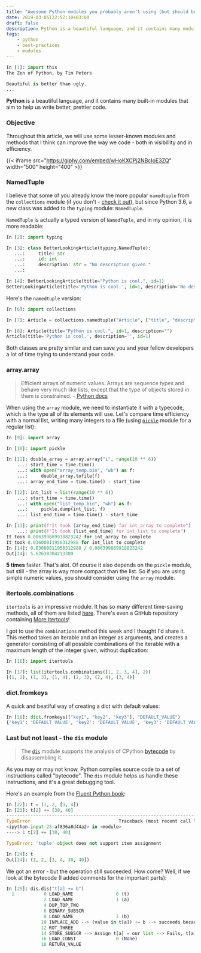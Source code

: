 ```yaml
---
title: "Awesome Python modules you probably aren’t using (but should be)"
date: 2019-03-05T22:57:10+03:00
draft: false
description: Python is a beautiful language, and it contains many modules that aim to help us write better code. Here are some lesser-known ones.
tags:
    - python
    - best-practices
    - modules
---
```


```python
In [1]: import this
The Zen of Python, by Tim Peters

Beautiful is better than ugly.
...
```

**Python** is a beautiful language, and it contains many built-in modules that aim to help us write better, prettier code.

### Objective

Throughout this article, we will use some lesser-known modules and methods that I think can improve the way we code - both in visibillity and in efficiency.

{{< iframe src="https://giphy.com/embed/wHoKXCPj2NBcIoE3ZQ" width="500" height="400" >}}

### NamedTuple

I believe that some of you already know the more popular `namedtuple` from the `collections` module (if you don't - [check it out](https://docs.python.org/3.6/library/collections.html#collections.namedtuple)), but since Python 3.6, a new class was added to the `typing` module: `NamedTuple`.

`NamedTuple` is actually a typed version of `NamedTuple`, and in my opinion, it is more readable:

```python
In [2]: import typing

In [3]: class BetterLookingArticle(typing.NamedTuple):
   ...:     title: str
   ...:     id: int
   ...:     description: str = "No description given."
   ...:

In [4]: BetterLookingArticle(title="Python is cool.", id=1)
BetterLookingArticle(title='Python is cool.', id=1, description='No description given.')
```

Here's the `namedtuple` version:

```python
In [6]: import collections

In [7]: Article = collections.namedtuple("Article", ["title", "description", "id"])

In [8]: Article(title="Python is cool.", id=1, description="")
Article(title='Python is cool.', description='', id=1)
```

Both classes are pretty similar and can save you and your fellow developers a lot of time trying to understand your code.

### array.array

> Efficient arrays of numeric values. Arrays are sequence types and behave very much like lists, except that the type of objects stored in them is constrained. - [Python docs](https://docs.python.org/3.6/library/array.html)

When using the `array` module, we need to instantiate it with a typecode, which is the type all of its elements will use. Let's compare time efficiency with a normal list, writing many integers to a file (using [`pickle`](https://docs.python.org/3.7/library/pickle.html) module for a regular list):

```python
In [9]: import array

In [10]: import pickle

In [11]: double_array = array.array("i", range(10 ** 6))
    ...: start_time = time.time()
    ...: with open("array_temp.bin", "wb") as f:
    ...:     double_array.tofile(f)
    ...: array_end_time = time.time() - start_time

In [12]: int_list = list(range(10 ** 6))
    ...: start_time = time.time()
    ...: with open("list_temp.bin", "wb") as f:
    ...:     pickle.dump(int_list, f)
    ...: list_end_time = time.time() - start_time

In [13]: print(f"It took {array_end_time} for int_array to complete")
    ...: print(f"It took {list_end_time} for int_list to complete")
It took 0.006399869918823242 for int_array to complete
It took 0.03600811958312988 for int_list to complete
In [14]: 0.03600811958312988 / 0.006399869918823242
Out[14]: 5.62638304213389
```

**5 times** faster. That's alot. Of course it also depends on the `pickle` module, but still - the array is way more compact than the list. So if you are using simple numeric values, you should consider using the `array` module.

### itertools.combinations

`itertools` is an impressive module. It has so many different time-saving methods, all of them are listed [here](https://docs.python.org/3/library/itertools.html). There's even a GitHub repository containing [More Itertools](https://github.com/erikrose/more-itertools)!

I got to use the `combinations` method this week and I thought I'd share it. This method takes an iterable and an integer as arguments, and creates a generator consisting of all possible combinations of the iterable with a maximum length of the integer given, without duplication:

```python
In [16]: import itertools

In [17]: list(itertools.combinations([1, 2, 3, 4], 2))
[(1, 2), (1, 3), (1, 4), (2, 3), (2, 4), (3, 4)]
```

### dict.fromkeys

A quick and beatiful way of creating a dict with default values:

```python
In [18]: dict.fromkeys(["key1", "key2", "key3"], "DEFAULT_VALUE")
{'key1': 'DEFAULT_VALUE', 'key2': 'DEFAULT_VALUE', 'key3': 'DEFAULT_VALUE'}
```

### Last but not least - the `dis` module

> The [`dis`](https://docs.python.org/3/library/dis.html#module-dis) module supports the analysis of CPython [bytecode](https://docs.python.org/3/glossary.html#term-bytecode) by disassembling it.

As you may or may not know, Python compiles source code to a set of instructions called "bytecode". The `dis` module helps us handle these instructions, and it's a great debugging tool.

Here's an example from the [Fluent Python book](http://shop.oreilly.com/product/0636920032519.do):

```python
In [22]: t = (1, 2, [3, 4])
In [23]: t[2] += [30, 40]
---------------------------------------------------------------------------
TypeError                                 Traceback (most recent call last)
<ipython-input-25-af836a8d44a2> in <module>
----> 1 t[2] += [30, 40]

TypeError: 'tuple' object does not support item assignment

In [24]: t
Out[24]: (1, 2, [3, 4, 30, 40])
```

We got an error - but the operation still succeeded. How come? Well, if we look at the bytecode (I added comments for the important parts):

```python
In [25]: dis.dis("t[a] += b")
  1           0 LOAD_NAME                0 (t)
              2 LOAD_NAME                1 (a)
              4 DUP_TOP_TWO
              6 BINARY_SUBSCR
              8 LOAD_NAME                2 (b)
             10 INPLACE_ADD --> (value in t[a]) += b --> succeeds because list is mutable
             12 ROT_THREE
             14 STORE_SUBSCR --> Assign t[a] = our list --> Fails, t[a] is immutable.
             16 LOAD_CONST               0 (None)
             18 RETURN_VALUE
```
